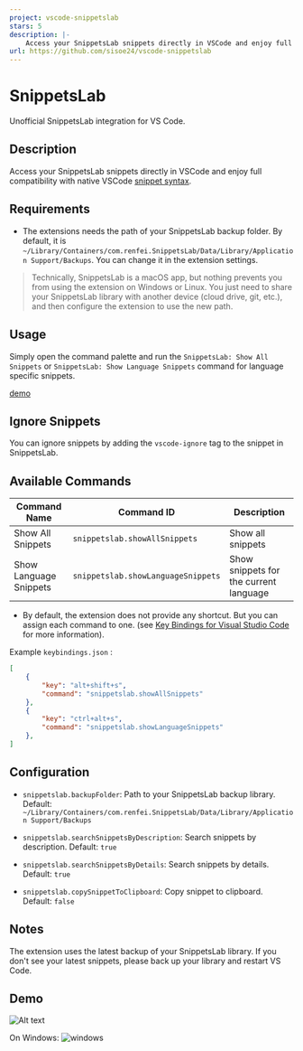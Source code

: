 ```yaml
---
project: vscode-snippetslab
stars: 5
description: |-
    Access your SnippetsLab snippets directly in VSCode and enjoy full compatibility with native VSCode snippet syntax.
url: https://github.com/sisoe24/vscode-snippetslab
---
```


# SnippetsLab

Unofficial SnippetsLab integration for VS Code.

## Description

Access your SnippetsLab snippets directly in VSCode and enjoy full compatibility with native VSCode [snippet syntax](https://code.visualstudio.com/docs/editor/userdefinedsnippets#_snippet-syntax).

## Requirements

- The extensions needs the path of your SnippetsLab backup folder. By default, it is `~/Library/Containers/com.renfei.SnippetsLab/Data/Library/Application Support/Backups`. You can change it in the extension settings.

> Technically, SnippetsLab is a macOS app, but nothing prevents you from using the extension on Windows or Linux. You just need to share your SnippetsLab library with another device (cloud drive, git, etc.), and then configure the extension to use the new path.

## Usage

Simply open the command palette and run the `SnippetsLab: Show All Snippets` or `SnippetsLab: Show Language Snippets` command for language specific snippets.

[demo](#demo)

## Ignore Snippets

You can ignore snippets by adding the `vscode-ignore` tag to the snippet in SnippetsLab.

## Available Commands

| Command Name           | Command ID                         | Description                            |
| ---------------------- | ---------------------------------- | -------------------------------------- |
| Show All Snippets      | `snippetslab.showAllSnippets`      | Show all snippets                      |
| Show Language Snippets | `snippetslab.showLanguageSnippets` | Show snippets for the current language |

- By default, the extension does not provide any shortcut. But you can assign each command to one. (see [Key Bindings for Visual Studio Code](https://code.visualstudio.com/docs/getstarted/keybindings) for more information).

Example `keybindings.json` :

```json
[
    {
        "key": "alt+shift+s",
        "command": "snippetslab.showAllSnippets"
    },
    {
        "key": "ctrl+alt+s",
        "command": "snippetslab.showLanguageSnippets"
    },
]
```

## Configuration

- `snippetslab.backupFolder`: Path to your SnippetsLab backup library. Default: `~/Library/Containers/com.renfei.SnippetsLab/Data/Library/Application Support/Backups`

- `snippetslab.searchSnippetsByDescription`: Search snippets by description. Default: `true`

- `snippetslab.searchSnippetsByDetails`: Search snippets by details. Default: `true`

- `snippetslab.copySnippetToClipboard`: Copy snippet to clipboard. Default: `false`

## Notes

The extension uses the latest backup of your SnippetsLab library. If you don't see your latest snippets, please back up your library and restart VS Code.

## Demo

![Alt text](images/example.gif)

On Windows:
![windows](images/examle_win.jpg)
